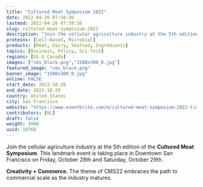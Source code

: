 ```yaml
---
title: "Cultured Meat Symposium 2022"
date: 2022-04-26 07:58:36
lastmod: 2022-04-26 07:58:36
slug: cultured-meat-symposium-2022
description: "Join the cellular agriculture industry at the 5th edition of the Cultured Meat Symposium. This landmark event is taking place in Downtown San Francisco on Friday, October 28th and Saturday, October 29th.Creativity + Commerce. The theme of CMS22 embraces the path to commercial scale as the industry matures."
proteins: [Cell-Based, Microbial]
products: [Meat, Dairy, Seafood, Ingredients]
topics: [Business, Policy, Sci-Tech]
regions: [US & Canada]
images: ["cms_black.png","1500x300_0.jpg"]
featured_image: "cms_black.png"
banner_image: "1500x300_0.jpg"
online: FALSE
start_date: 2022-10-28
end_date: 2022-10-29
country: United States
city: San Francisco
website: "https://www.eventbrite.com/e/cultured-meat-symposium-2022-tickets-272444176867"
contributors: [NL]
draft: false
weight: 5000
uuid: 10768
---
```

Join the cellular agriculture industry at the 5th edition of
the **Cultured Meat Symposium**. This landmark event is taking place in
Downtown San Francisco on Friday, October 28th and Saturday, October
29th.

**Creativity + Commerce.** The theme of CMS22 embraces the path to
commercial scale as the industry matures.
